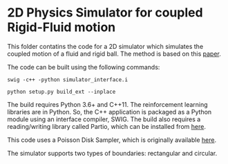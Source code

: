# 2D Physics Simulator for coupled Rigid-Fluid motion

This folder contatins the code for a 2D simulator which simulates the coupled motion of a fluid and rigid ball. The method is based on this [paper](https://www.cs.ubc.ca/labs/imager/tr/2007/Batty_VariationalFluids).

The code can be built using the following commands:
```
swig -c++ -python simulator_interface.i

python setup.py build_ext --inplace
```
The build requires Python 3.6+ and C++11. The reinforcement learning libraries are in Python. So, the C++ application is packaged as a Python module using an interface compiler, SWIG. The build also requires a reading/writing library called Partio, which can be installed from [here](https://github.com/wdas/partio).

This code uses a Poisson Disk Sampler, which is originally available [here](https://github.com/thinks/poisson-disk-sampling).

The simulator supports two types of boundaries: rectangular and circular. 
